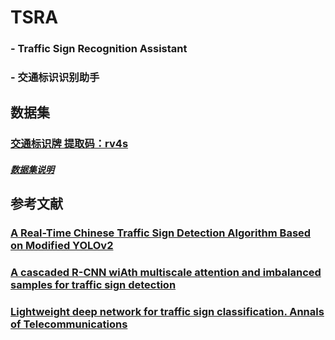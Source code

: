 # TSRA
### - Traffic Sign Recognition Assistant

### - 交通标识识别助手

## 数据集

### [交通标识牌 提取码：rv4s](https://pan.baidu.com/s/1Swb48BppUJtuE3QeCcd4Yw#list/path=%2FCCTSDB%20(CSUST%20Chinese%20Traffic%20Sign%20Detection%20Benchmark)%2FImages)

##### [数据集说明](./Refer/readme.txt)

## 参考文献

###  [A Real-Time Chinese Traffic Sign Detection Algorithm Based on Modified YOLOv2](./Refer/A.pdf)

### [A cascaded R-CNN wiAth multiscale attention and imbalanced samples for traffic sign detection](./Refer/B.pdf)

### [Lightweight deep network for traffic sign classification. Annals of Telecommunications](./Refer/C.pdf)